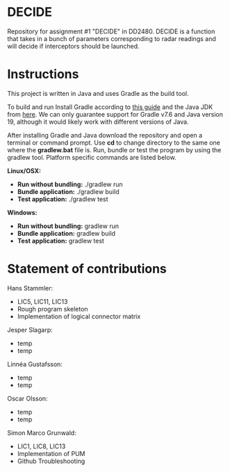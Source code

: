 # DECIDE
Repository for assignment #1 "DECIDE" in DD2480. DECIDE is a function that takes in a bunch of parameters corresponding to radar readings and will decide if interceptors should be launched.

# Instructions
This project is written in Java and uses Gradle as the build tool.  
  
To build and run
Install Gradle according to [this guide](https://docs.gradle.org/current/samples/sample_building_java_applications.html) and the Java JDK from [here](https://www.oracle.com/java/technologies/downloads/). We can only guarantee support for Gradle v7.6 and Java version 19, although it would likely work with different versions of Java.  

After installing Gradle and Java download the repository and open a terminal or command prompt. Use **cd** to change directory to the same one where the **gradlew.bat** file is. Run, bundle or test the program by using the gradlew tool. Platform specific commands are listed below.

**Linux/OSX:**  
- **Run without bundling:** ./gradlew run  
- **Bundle application:** ./gradlew build  
- **Test application:** ./gradlew test  
  
**Windows:** 
- **Run without bundling:** gradlew run  
- **Bundle application:** gradlew build  
- **Test application:** gradlew test  

# Statement of contributions

Hans Stammler:
- LIC5, LIC11, LIC13
- Rough program skeleton
- Implementation of logical connector matrix

Jesper Slagarp:
- temp
- temp

Linnéa Gustafsson:
- temp
- temp

Oscar Olsson: 
- temp
- temp

Simon Marco Grunwald:
- LIC1, LIC8, LIC13
- Implementation of PUM
- Github Troubleshooting

